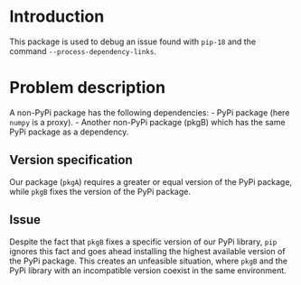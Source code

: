 # Introduction

This package is used to debug an issue found with `pip-18` and the command
`--process-dependency-links`. 

# Problem description
A non-PyPi package has the following dependencies:
    - PyPi package (here `numpy` is a proxy).
    - Another non-PyPi package (pkgB) which has the same PyPi package as a dependency.

## Version specification

Our package (`pkgA`) requires a greater or equal version of the PyPi package, while
`pkgB` fixes the version of the PyPi package.

## Issue

Despite the fact that `pkgB` fixes a specific version of our PyPi library, 
`pip` ignores this fact and goes ahead installing the highest available version
of the PyPi package. This creates an unfeasible situation, where `pkgB` and the
PyPi library with an incompatible version coexist in the same environment.    